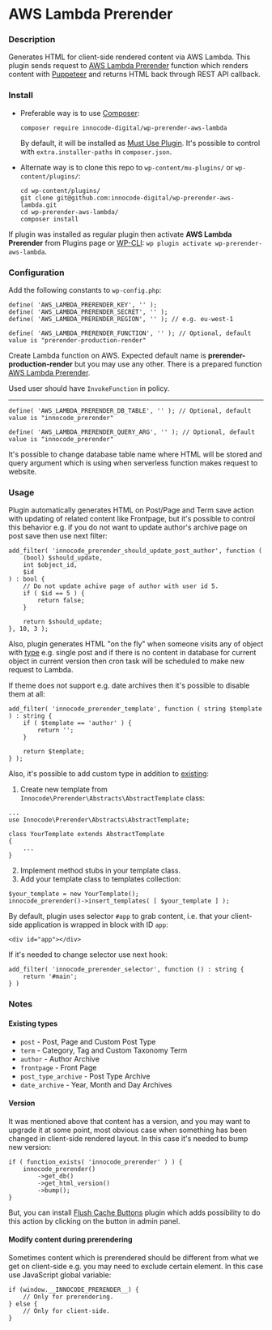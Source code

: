 # AWS Lambda Prerender

### Description

Generates HTML for client-side rendered content via AWS Lambda. This plugin sends request
to [AWS Lambda Prerender](https://github.com/innocode-digital/aws-lambda-prerender) function
which renders content with [Puppeteer](https://github.com/puppeteer/puppeteer) and returns
HTML back through REST API callback.

### Install

- Preferable way is to use [Composer](https://getcomposer.org/):

    ````
    composer require innocode-digital/wp-prerender-aws-lambda
    ````
  
  By default, it will be installed as [Must Use Plugin](https://codex.wordpress.org/Must_Use_Plugins).
  It's possible to control with `extra.installer-paths` in `composer.json`.

- Alternate way is to clone this repo to `wp-content/mu-plugins/` or `wp-content/plugins/`:

    ````
    cd wp-content/plugins/
    git clone git@github.com:innocode-digital/wp-prerender-aws-lambda.git
    cd wp-prerender-aws-lambda/
    composer install
    ````

If plugin was installed as regular plugin then activate **AWS Lambda Prerender** from Plugins page
or [WP-CLI](https://make.wordpress.org/cli/handbook/): `wp plugin activate wp-prerender-aws-lambda`.

### Configuration

Add the following constants to `wp-config.php`:

````
define( 'AWS_LAMBDA_PRERENDER_KEY', '' );
define( 'AWS_LAMBDA_PRERENDER_SECRET', '' );
define( 'AWS_LAMBDA_PRERENDER_REGION', '' ); // e.g. eu-west-1

define( 'AWS_LAMBDA_PRERENDER_FUNCTION', '' ); // Optional, default value is "prerender-production-render"
````

Create Lambda function on AWS. Expected default name is **prerender-production-render**
but you may use any other. There is a prepared function [AWS Lambda Prerender](https://github.com/innocode-digital/aws-lambda-prerender).

Used user should have `InvokeFunction` in policy.

---

````
define( 'AWS_LAMBDA_PRERENDER_DB_TABLE', '' ); // Optional, default value is "innocode_prerender"

define( 'AWS_LAMBDA_PRERENDER_QUERY_ARG', '' ); // Optional, default value is "innocode_prerender"
````

It's possible to change database table name where HTML will be stored and query argument
which is using when serverless function makes request to website.

### Usage

Plugin automatically generates HTML on Post/Page and Term save action with updating of
related content like Frontpage, but it's possible to control this behavior e.g. if you do not
want to update author's archive page on post save then use next filter:

````
add_filter( 'innocode_prerender_should_update_post_author', function (
    (bool) $should_update,
    int $object_id,
    $id
) : bool {
    // Do not update achive page of author with user id 5.
    if ( $id == 5 ) {
        return false;
    }

    return $should_update;
}, 10, 3 );
````

Also, plugin generates HTML "on the fly" when someone visits any of object with [type](#existing-types)
e.g. single post and if there is no content in database for current object in current
version then cron task will be scheduled to make new request to Lambda.

If theme does not support e.g. date archives then it's possible to disable them at all:

````
add_filter( 'innocode_prerender_template', function ( string $template ) : string {
    if ( $template == 'author' ) {
        return '';
    }

    return $template;
} );
````

Also, it's possible to add custom type in addition to [existing](#existing-types):

1. Create new template from `Innocode\Prerender\Abstracts\AbstractTemplate` class:

````
...
use Innocode\Prerender\Abstracts\AbstractTemplate;

class YourTemplate extends AbstractTemplate
{
    ...
}
````

2. Implement method stubs in your template class.
3. Add your template class to templates collection:

````
$your_template = new YourTemplate();
innocode_prerender()->insert_templates( [ $your_template ] );
````

By default, plugin uses selector `#app` to grab content, i.e. that your client-side
application is wrapped in block with ID `app`:

````
<div id="app"></div>
````

If it's needed to change selector use next hook:

````
add_filter( 'innocode_prerender_selector', function () : string {
    return '#main';
} )
````

### Notes

#### Existing types

- `post` - Post, Page and Custom Post Type
- `term` - Category, Tag and Custom Taxonomy Term
- `author` - Author Archive
- `frontpage` - Front Page
- `post_type_archive` - Post Type Archive
- `date_archive` - Year, Month and Day Archives

#### Version

It was mentioned above that content has a version, and you may want to upgrade it at some
point, most obvious case when something has been changed in client-side rendered layout.
In this case it's needed to bump new version:

````
if ( function_exists( 'innocode_prerender' ) ) {
    innocode_prerender()
        ->get_db()
        ->get_html_version()
        ->bump();
}
````

But, you can install [Flush Cache Buttons](https://github.com/innocode-digital/wp-flush-cache)
plugin which adds possibility to do this action by clicking on the button in admin panel.

#### Modify content during prerendering

Sometimes content which is prerendered should be different from what we get on client-side
e.g. you may need to exclude certain element. In this case use JavaScript global variable:

````
if (window.__INNOCODE_PRERENDER__) {
    // Only for prerendering.
} else {
    // Only for client-side.
}
````
